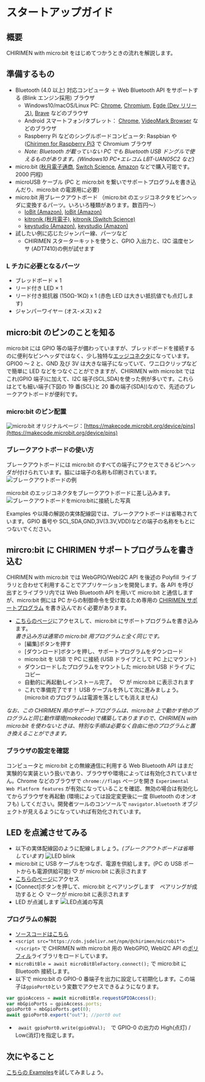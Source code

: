 # スタートアップガイド

## 概要

CHIRIMEN with micro:bit をはじめてつかうときの流れを解説します。

## 準備するもの

- Bluetooth (4.0 以上) 対応コンピュータ ＋ Web Bluetooth API をサポートする (Blink エンジン採用) ブラウザ
  - Windows10/macOS/Linux PC: [Chrome](https://www.google.com/intl/ja/chrome/), [Chromium](https://www.chromium.org/getting-involved/download-chromium), [Egde (Dev リリース)](https://www.microsoftedgeinsider.com), [Brave](https://brave.com/ja/) などのブラウザ
  - Android スマートフォン/タブレット： [Chrome](https://play.google.com/store/apps/details?id=com.android.chrome), [VideoMark Browser](https://play.google.com/store/apps/details?id=org.webdino.videomarkbrowser) などのブラウザ
  - Raspberry Pi などのシングルボードコンピュータ: Raspbian や ([Chirimen for Raspberry Pi3](https://tutorial.chirimen.org/raspi3/ja/sdcard) で Chromium ブラウザ
  - _Note: Bluetooth が載っていない PC でも Bluetooth USB ドングルで使えるものがあります。(Windows10 PC+エレコム LBT-UAN05C2 など)_
- micro:bit ([秋月電子通商](http://akizukidenshi.com/catalog/g/gM-12513/), [Switch Science](https://www.switch-science.com/catalog/5263/), [Amazon](https://www.amazon.co.jp/dp/B07L2KXWGH/) などで購入可能です。2000 円程)
- microUSB ケーブル (PC と micro:bit を繋いでサポートプログラムを書き込んだり、micro:bit の電源用に必要)
- micro:bit 用ブレークアウトボード （micro:bit のエッジコネクタをピンヘッダに変換するパーツ。いろいろ種類があります。数百円～）
  - [IoBit (Amazon)](https://www.amazon.co.jp/gp/product/B07TXBXJ4X/), [IoBit (Amazon)](https://www.amazon.co.jp/dp/B07QGZ3DKK)
  - [kitronik (秋月電子)](http://akizukidenshi.com/catalog/g/gP-12836/), [kitronik (Switch Science)](https://www.switch-science.com/catalog/3181/)
  - [keystudio (Amazon)](https://www.amazon.co.jp/dp/B0787DHG2M), [keystudio (Amazon)](https://www.amazon.co.jp/dp/B07GTQ21ST)
- 試したい例に応じたジャンパー線、パーツなど
  - CHIRIMEN スターターキットを使うと、GPIO 入出力と、I2C 温度センサ (ADT7410)の例が試せます

### L チカに必要となるパーツ

- ブレッドボード × 1
- リード付き LED × 1
- リード付き抵抗器 (150Ω-1KΩ) x 1 (赤色 LED は大きい抵抗値でも点灯します)
- ジャンパーワイヤー (オス-メス) x 2

## micro:bit のピンのことを知る

micro:bit には GPIO 等の端子が備わっていますが、ブレッドボードを接続するのに便利なピンヘッダではなく、少し独特な[エッジコネクタ](https://ja.wikipedia.org/wiki/%E3%82%A8%E3%83%83%E3%82%B8%E3%83%BB%E3%82%B3%E3%83%8D%E3%82%AF%E3%82%BF)になっています。GPIO0 ～ 2 と、GND 及び 3V は大きな端子になっていて、ワニ口クリップなどで簡単に LED などをつなぐことができますが、CHIRIMEN with micro:bit ではこれ(GPIO 端子)に加えて、I2C 端子(SCL,SDA)を使った例が多いです。これらはとても細い端子(下図の 19 番(SCL)と 20 番の端子(SDA))なので、先述のブレークアウトボードが便利です。

### micro:bit のピン配置

![micro:bit](https://pxt.azureedge.net/blob/64c6ccff8e3ee82c4224874e5cacc9d0d5c60132/static/mb/device/pins-0.png)
オリジナルページ：[https://makecode.microbit.org/device/pins](https://makecode.microbit.org/device/pins)

### ブレークアウトボードの使い方

ブレークアウトボードには micro:bit のすべての端子にアクセスできるピンヘッダが付けられています。脇には端子の名称も印刷されています。
![ブレークアウトボードの例](../imgs/MBBO.JPG)

micro:bit のエッジコネクタをブレークアウトボードに差し込みます。
![ブレークアウトボードをmicro:bitに接続した写真](../imgs/MBBOD.JPG)

Examples や以降の解説の実体配線図では、ブレークアウトボードは省略されています。GPIO 番号や SCL,SDA,GND,3V(3.3V,VDD)などの端子の名称をもとにつないでください。

## mircro:bit に CHIRIMEN サポートプログラムを書き込む

CHIRIMEN with micro:bit では WebGPIO/WebI2C API を後述の Polyfill ライブラリと合わせて利用することでアプリケーションを開発します。各 API を呼び出すとライブラリ内では Web Bluetooth API を用いて micro:bit と通信しますが、micro:bit 側には PC からの制御命令を受け取るため専用の <a href="link2original.html#https://makecode.microbit.org/_Jh51P7beW6Kb" target="_blank">CHIRIMEN サポートプログラム</a> を書き込んでおく必要があります。

- <a href="link2original.html#https://makecode.microbit.org/_Jh51P7beW6Kb" target="_blank">こちらのページ</a>にアクセスして、micro:bit にサポートプログラムを書き込みます。<br>
  _書き込み方は通常の micro:bit 用プログラムと全く同じです。_
  - [編集]ボタンを押す
  - [ダウンロード]ボタンを押し、サポートプログラムをダウンロード
  - micro:bit を USB で PC に接続 (USB ドライブとして PC 上にマウント)
  - ダウンロードしたプログラムをマウントした micro:bit USB ドライブにコピー
  - 自動的に再起動しインストール完了。　 ♡ が micro:bit に表示されます
  - これで準備完了です！ USB ケーブルを外して次に進みましょう。(micro:bit のプログラムは電源を落としても消えません)

_なお、この CHIRIMEN 用のサポートプログラムは、micro:bit 上で動かす他のプログラムと同じ動作環境(makecode)で構築してありますので、CHIRIMEN with micro:bit を使わないときは、特別な手順は必要なく自由に他のプログラムと置き換えることができます。_

### ブラウザの設定を確認

コンピュータと micro:bit との無線通信に利用する Web Bluetooth API はまだ実験的な実装という扱いであり、ブラウザや環境によっては有効化されていません。Chrome などのブラウザで `chrome://flags` ページを開き `Experimental Web Platform features` が有効になっていることを確認、無効の場合は有効化してからブラウザを再起動 (環境によっては設定変更後に一度 Bluetooth のオンオフも) してください。開発者ツールのコンソールで `navigator.bluetooth` オブジェクトが見えるようになっていれば有効化されています。

## LED を点滅させてみる

- 以下の実体配線図のように配線しましょう。_(ブレークアウトボードは省略しています)_
  ![LED blink](../imgs/CMMB_GPIO_example1.png)
- micro:bit に USB ケーブルをつなぎ、電源を供給します。(PC の USB ポートからも電源供給可能) ♡ が micro:bit に表示されます
- <a href="../examples/GPIO1/index.html" target="_blank">こちらのページ</a>にアクセス
- [Connect]ボタンを押して、micro:bit とペアリングします　ペアリングが成功すると ◇ マークが micro:bit に表示されます
- LED が点滅します
  ![LED点滅の写真](../imgs/MBHR.JPG)

### プログラムの解説

- [ソースコードはこちら](https://github.com/chirimen-oh/chirimen-micro-bit/blob/master/examples/GPIO1)
- `<script src="https://cdn.jsdelivr.net/npm/@chirimen/microbit"></script>` で CHIRIMEN with micro:bit 用の WebGPIO, WebI2C API の[ポリフィル](https://developer.mozilla.org/ja/docs/Glossary/Polyfill)ライブラリをロードしています。
- `microBitBle = await microBitBleFactory.connect();` で micro:bit に Bluetooth 接続します。
- 以下で micro:bit の GPIO-0 番端子を出力に設定して初期化します。この端子は`gpioPort0`という変数でアクセスできるようになります。

```javascript
var gpioAccess = await microBitBle.requestGPIOAccess();
var mbGpioPorts = gpioAccess.ports;
gpioPort0 = mbGpioPorts.get(0);
await gpioPort0.export("out"); //port0 out
```

- ` await gpioPort0.write(gpio0Val);`　で GPIO-0 の出力の High(点灯) / Low(消灯)を指定します。

## 次にやること

[こちらの Examples](../examples/)を試してみましょう。
